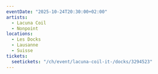 ```yaml
---
eventDate: "2025-10-24T20:30:00+02:00"
artists:
  - Lacuna Coil
  - Nonpoint
locations:
  - Les Docks
  - Lausanne
  - Suisse
tickets:
  seetickets: "/ch/event/lacuna-coil-it-/docks/3294523"
---
```

